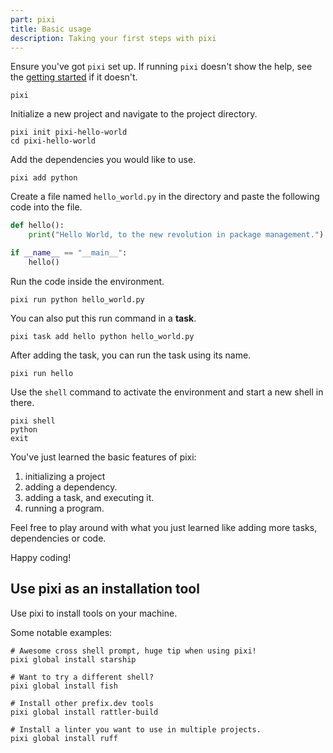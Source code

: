 ```yaml
---
part: pixi
title: Basic usage
description: Taking your first steps with pixi
---
```

Ensure you've got `pixi` set up. If running `pixi` doesn't show the help, see the [getting started](index.md) if it doesn't.

```shell
pixi
```

Initialize a new project and navigate to the project directory.

```shell
pixi init pixi-hello-world
cd pixi-hello-world
```

Add the dependencies you would like to use.

```shell
pixi add python
```

Create a file named `hello_world.py` in the directory and paste the following code into the file.

```py title="hello_world.py"
def hello():
    print("Hello World, to the new revolution in package management.")

if __name__ == "__main__":
    hello()
```

Run the code inside the environment.

```shell
pixi run python hello_world.py
```

You can also put this run command in a **task**.

```shell
pixi task add hello python hello_world.py
```

After adding the task, you can run the task using its name.

```shell
pixi run hello
```

Use the `shell` command to activate the environment and start a new shell in there.

```shell
pixi shell
python
exit
```

You've just learned the basic features of pixi:

1. initializing a project
2. adding a dependency.
2. adding a task, and executing it.
3. running a program.

Feel free to play around with what you just learned like adding more tasks, dependencies or code.

Happy coding!

## Use pixi as an installation tool

Use pixi to install tools on your machine.

Some notable examples:

```shell
# Awesome cross shell prompt, huge tip when using pixi!
pixi global install starship

# Want to try a different shell?
pixi global install fish

# Install other prefix.dev tools
pixi global install rattler-build

# Install a linter you want to use in multiple projects.
pixi global install ruff
```
